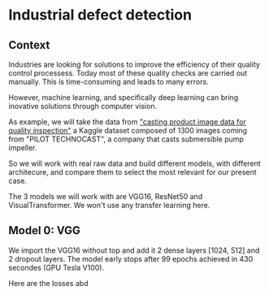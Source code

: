# Industrial defect detection

## Context


Industries are looking for solutions to improve the efficiency of their quality control processess.
Today most of these quality checks are carried out manually. This is time-consuming and leads to many errors.

However, machine learning, and specifically deep learning can bring inovative solutions through computer vision.

As example, we will take the data from ["casting product image data for quality inspection"](https://www.kaggle.com/datasets/ravirajsinh45/real-life-industrial-dataset-of-casting-product) a Kaggle dataset composed of 1300 images coming from "PILOT TECHNOCAST", a company that casts submersible pump impeller.

So we will work with real raw data and build different models, with different architecure, and compare them to select the most relevant for our present case.

The 3 models we will work with are VGG16, ResNet50 and VisualTransformer. 
We won't use any transfer learning here.


## Model 0: VGG

We import the VGG16 without top and add it 2 dense layers [1024, 512] and 2 dropout layers.
The model early stops after 99 epochs achieved in 430 secondes (GPU Tesla V100).

Here are the losses abd 
